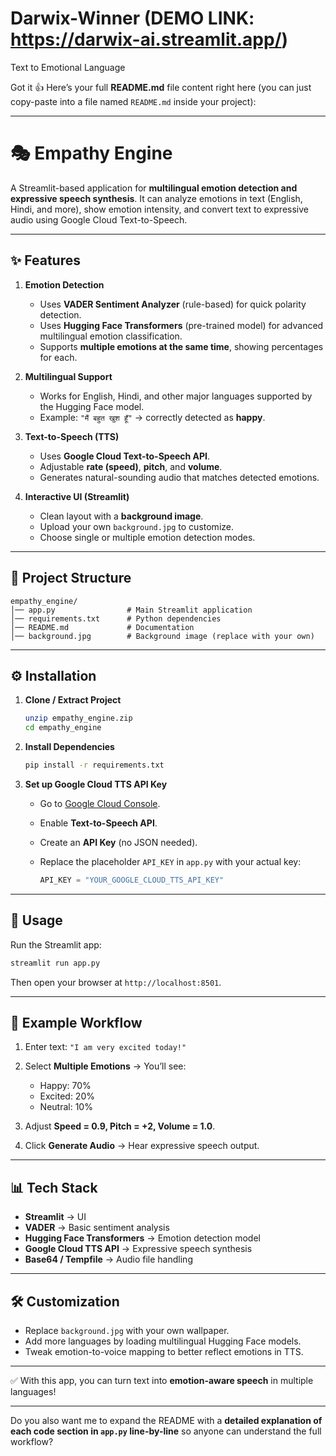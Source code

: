 # Darwix-Winner (DEMO LINK: https://darwix-ai.streamlit.app/)
Text to Emotional Language


Got it 👍
Here’s your full **README.md** file content right here (you can just copy-paste into a file named `README.md` inside your project):

---

# 🎭 Empathy Engine

A Streamlit-based application for **multilingual emotion detection and expressive speech synthesis**.
It can analyze emotions in text (English, Hindi, and more), show emotion intensity, and convert text to expressive audio using Google Cloud Text-to-Speech.

---

## ✨ Features

1. **Emotion Detection**

   * Uses **VADER Sentiment Analyzer** (rule-based) for quick polarity detection.
   * Uses **Hugging Face Transformers** (pre-trained model) for advanced multilingual emotion classification.
   * Supports **multiple emotions at the same time**, showing percentages for each.

2. **Multilingual Support**

   * Works for English, Hindi, and other major languages supported by the Hugging Face model.
   * Example: `"मैं बहुत खुश हूँ"` → correctly detected as **happy**.

3. **Text-to-Speech (TTS)**

   * Uses **Google Cloud Text-to-Speech API**.
   * Adjustable **rate (speed)**, **pitch**, and **volume**.
   * Generates natural-sounding audio that matches detected emotions.

4. **Interactive UI (Streamlit)**

   * Clean layout with a **background image**.
   * Upload your own `background.jpg` to customize.
   * Choose single or multiple emotion detection modes.

---

## 📂 Project Structure

```
empathy_engine/
│── app.py                # Main Streamlit application
│── requirements.txt      # Python dependencies
│── README.md             # Documentation
│── background.jpg        # Background image (replace with your own)
```

---

## ⚙️ Installation

1. **Clone / Extract Project**

   ```bash
   unzip empathy_engine.zip
   cd empathy_engine
   ```

2. **Install Dependencies**

   ```bash
   pip install -r requirements.txt
   ```

3. **Set up Google Cloud TTS API Key**

   * Go to [Google Cloud Console](https://console.cloud.google.com/).
   * Enable **Text-to-Speech API**.
   * Create an **API Key** (no JSON needed).
   * Replace the placeholder `API_KEY` in `app.py` with your actual key:

     ```python
     API_KEY = "YOUR_GOOGLE_CLOUD_TTS_API_KEY"
     ```

---

## 🚀 Usage

Run the Streamlit app:

```bash
streamlit run app.py
```

Then open your browser at `http://localhost:8501`.

---

## 🎤 Example Workflow

1. Enter text: `"I am very excited today!"`
2. Select **Multiple Emotions** → You’ll see:

   * Happy: 70%
   * Excited: 20%
   * Neutral: 10%
3. Adjust **Speed = 0.9, Pitch = +2, Volume = 1.0**.
4. Click **Generate Audio** → Hear expressive speech output.

---

## 📊 Tech Stack

* **Streamlit** → UI
* **VADER** → Basic sentiment analysis
* **Hugging Face Transformers** → Emotion detection model
* **Google Cloud TTS API** → Expressive speech synthesis
* **Base64 / Tempfile** → Audio file handling

---

## 🛠️ Customization

* Replace `background.jpg` with your own wallpaper.
* Add more languages by loading multilingual Hugging Face models.
* Tweak emotion-to-voice mapping to better reflect emotions in TTS.

---

✅ With this app, you can turn text into **emotion-aware speech** in multiple languages!

---

Do you also want me to expand the README with a **detailed explanation of each code section in `app.py` line-by-line** so anyone can understand the full workflow?
